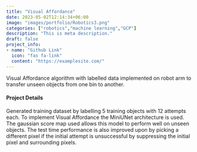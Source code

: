 ```yaml
---
title: "Visual Affordance"
date: 2023-05-02T12:14:34+06:00
image: "images/portfolio/Robotics3.png"
categories: ["robotics","machine learning","GCP"]
description: "This is meta description."
draft: false
project_info:
- name: "Github Link"
  icon: "fas fa-link"
  content: "https://examplesite.com/"
---
```


Visual Affordance algorithm with labelled data implemented on robot arm to transfer unseen objects from one bin to another.


#### Project Details

Generated training dataset by labelling 5 training objects with 12 attempts each. To implement Visual Affordance the MiniUNet architecture is used. The gaussian score map used allows this model to perform well on unseen objects. The test time performance is also improved upon by picking a different pixel if the initial attempt is unsuccessful by suppressing the initial pixel and surrounding pixels. 
